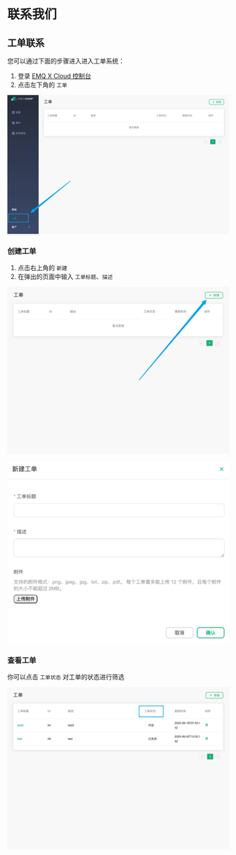 # 联系我们

## 工单联系

您可以通过下面的步骤进入进入工单系统：

1. 登录 [EMQ X Cloud 控制台](https://cloud.emqx.cn/console/)
2. 点击左下角的 `工单`

![工单](./_assets/tickets.png)

### 创建工单

1. 点击右上角的 `新建`
2. 在弹出的页面中输入 `工单标题`、`描述`

![](./_assets/creat_tickets01.png)

![](./_assets/creat_tickets02.png)

### 查看工单

你可以点击 `工单状态` 对工单的状态进行筛选

![工单状态](./_assets/check_tickets.png)
